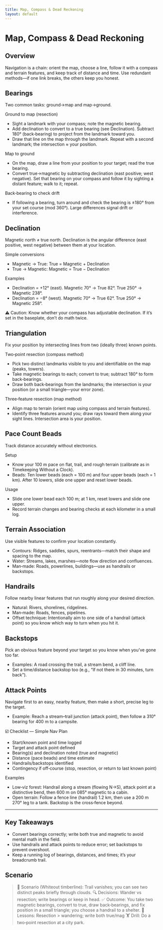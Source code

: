```yaml
---
title: Map, Compass & Dead Reckoning
layout: default
---
```


# Map, Compass & Dead Reckoning

## Overview
Navigation is a chain: orient the map, choose a line, follow it with a compass and terrain features, and keep track of distance and time. Use redundant methods—if one link breaks, the others keep you honest.

## Bearings
Two common tasks: ground→map and map→ground.

Ground to map (resection)
- Sight a landmark with your compass; note the magnetic bearing.
- Add declination to convert to a true bearing (see Declination). Subtract 180° (back‑bearing) to project from the landmark toward you.
- Draw that line on the map through the landmark. Repeat with a second landmark; the intersection ≈ your position.

Map to ground
- On the map, draw a line from your position to your target; read the true bearing.
- Convert true→magnetic by subtracting declination (east positive; west negative). Set that bearing on your compass and follow it by sighting a distant feature; walk to it; repeat.

Back‑bearing to check drift
- If following a bearing, turn around and check the bearing is ±180° from your set course (mod 360°). Large differences signal drift or interference.

## Declination
Magnetic north ≠ true north. Declination is the angular difference (east positive, west negative) between them at your location.

Simple conversions
- Magnetic → True: True = Magnetic + Declination
- True → Magnetic: Magnetic = True − Declination

Examples
- Declination = +12° (east). Magnetic 70° → True 82°. True 250° → Magnetic 238°.
- Declination = −8° (west). Magnetic 70° → True 62°. True 250° → Magnetic 258°.

⚠️ Caution: Know whether your compass has adjustable declination. If it’s set in the baseplate, don’t do math twice.

## Triangulation
Fix your position by intersecting lines from two (ideally three) known points.

Two‑point resection (compass method)
- Pick two distinct landmarks visible to you and identifiable on the map (peaks, towers).
- Take magnetic bearings to each; convert to true; subtract 180° to form back‑bearings.
- Draw both back‑bearings from the landmarks; the intersection is your position (or a small triangle—your error zone).

Three‑feature resection (map method)
- Align map to terrain (orient map using compass and terrain features).
- Identify three features around you; draw rays toward them along your sight lines. Intersection area is your position.

## Pace Count Beads
Track distance accurately without electronics.

Setup
- Know your 100 m pace on flat, trail, and rough terrain (calibrate as in Timekeeping Without a Clock).
- Beads: Ten lower beads (each = 100 m) and four upper beads (each = 1 km). After 10 lowers, slide one upper and reset lower beads.

Usage
- Slide one lower bead each 100 m; at 1 km, reset lowers and slide one upper.
- Record terrain changes and bearing checks at each kilometer in a small log.

## Terrain Association
Use visible features to confirm your location constantly.

- Contours: Ridges, saddles, spurs, reentrants—match their shape and spacing to the map.
- Water: Streams, lakes, marshes—note flow direction and confluences.
- Man‑made: Roads, powerlines, buildings—use as handrails or backstops.

## Handrails
Follow nearby linear features that run roughly along your desired direction.

- Natural: Rivers, shorelines, ridgelines.
- Man‑made: Roads, fences, pipelines.
- Offset technique: Intentionally aim to one side of a handrail (attack point) so you know which way to turn when you hit it.

## Backstops
Pick an obvious feature beyond your target so you know when you’ve gone too far.

- Examples: A road crossing the trail, a stream bend, a cliff line.
- Set a time/distance backstop too (e.g., “If not there in 30 minutes, turn back”).

## Attack Points
Navigate first to an easy, nearby feature, then make a short, precise leg to the target.

- Example: Reach a stream–trail junction (attack point), then follow a 310° bearing for 400 m to a campsite.

☑️ Checklist — Simple Nav Plan
- Start/known point and time logged
- Target and attack point defined
- Bearing(s) and declination noted (true and magnetic)
- Distance (pace beads) and time estimate
- Handrails/backstops identified
- Contingency if off‑course (stop, resection, or return to last known point)

Examples
- Low‑viz forest: Handrail along a stream (flowing N→S), attack point at a distinctive bend, then 600 m on 085° magnetic to a cabin.
- Open terrain: Follow a fence line (handrail) 1.2 km, then use a 200 m 270° leg to a tank. Backstop is the cross‑fence beyond.

---

## Key Takeaways
- Convert bearings correctly; write both true and magnetic to avoid mental math in the field.
- Use handrails and attack points to reduce error; set backstops to prevent overshoot.
- Keep a running log of bearings, distances, and times; it’s your breadcrumb trail.

## Scenario

> 🧭 Scenario (Whiteout timberline): Trail vanishes; you can see two distinct peaks briefly through clouds.
> 🔍 Decisions: Wander vs resection; write bearings or keep in head.
> ✅ Outcome: You take two magnetic bearings, convert to true, draw back‑bearings, and fix position in a small triangle; you choose a handrail to a shelter.
> 🧠 Lessons: Resection > wandering; write both true/mag
> 🏋️ Drill: Do a two‑point resection at a city park.

